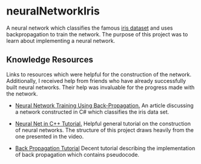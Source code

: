 # neuralNetworkIris
A neural network which classifies the famous [iris dataset](https://en.wikipedia.org/wiki/Iris_flower_data_set) and uses backpropagation to train the network. The purpose of this project was to learn about implementing a neural network.

## Knowledge Resources

Links to resources which were helpful for the construction of the network. Additionally, I received help from friends who have already successfully built neural networks. Their help was invaluable for the progress made with the network.

- [Neural Network Training Using Back-Propagation.](https://visualstudiomagazine.com/articles/2013/09/01/neural-network-training-using-back-propagation.aspx) An article discussing a network constructed in C# which classifies the iris data set.

- [Neural Net in C++ Tutorial.](https://vimeo.com/19569529) Helpful general tutorial on the construction of neural networks. The structure of this project draws heavily from the one presented in the video.

- [Back Propagation Tutorial](http://www.cse.unsw.edu.au/~cs9417ml/MLP2/) Decent tutorial describing the implementation of back propagation which contains pseudocode.
